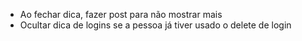 - Ao fechar dica, fazer post para não mostrar mais
- Ocultar dica de logins se a pessoa já tiver usado o delete de login
